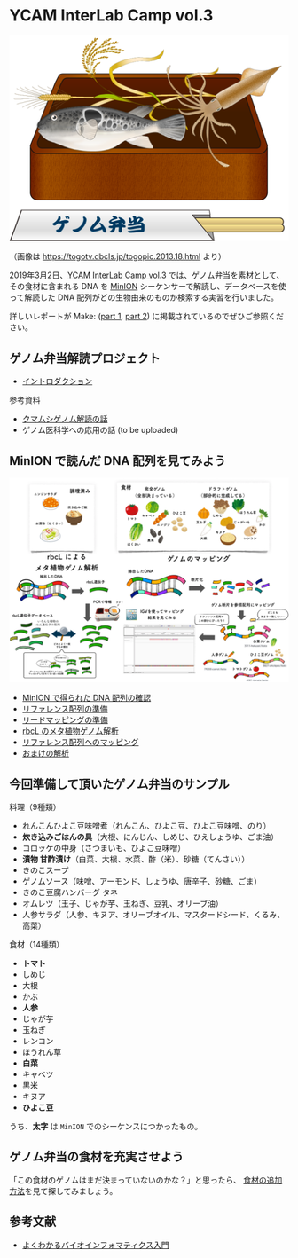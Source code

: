 # YCAM InterLab Camp vol.3

![Genome Bento](images/201306_genome_bento.png)

（画像は https://togotv.dbcls.jp/togopic.2013.18.html より）

2019年3月2日、[YCAM InterLab Camp vol.3](https://www.ycam.jp/events/2019/ycam-interlab-camp-vol3/) では、ゲノム弁当を素材として、その食材に含まれる DNA を [MinION](https://nanoporetech.com/products/minion) シーケンサーで解読し、データベースを使って解読した DNA 配列がどの生物由来のものか検索する実習を行いました。

詳しいレポートが Make: ([part 1](https://makezine.jp/blog/2019/03/ycaminterlabcamp3_part1.html), [part 2](https://makezine.jp/blog/2019/04/ycaminterlabcamp3_part2.html)) に掲載されているのでぜひご参照ください。

## ゲノム弁当解読プロジェクト

* [イントロダクション](slides/Introduction.pdf)

参考資料

* [クマムシゲノム解読の話](slides/Kumamushi.pdf)
* ゲノム医科学への応用の話 (to be uploaded)

## MinION で読んだ DNA 配列を見てみよう

![解析フロー図](images/AnalysisOverview.png)

* [MinION で得られた DNA 配列の確認](Sequence_data.md)
* [リファレンス配列の準備](Genome_preparation.md)
* [リードマッピングの準備](Installation.md)
* [rbcL のメタ植物ゲノム解析](Metagenome_analysis.md)
* [リファレンス配列へのマッピング](Genome_analysis.md)
* [おまけの解析](Homework.md)

## 今回準備して頂いたゲノム弁当のサンプル

料理（9種類）

* れんこんひよこ豆味噌煮（れんこん、ひよこ豆、ひよこ豆味噌、のり）
* **炊き込みごはんの具**（大根、にんじん、しめじ、ひえしょうゆ、ごま油）
* コロッケの中身（さつまいも、ひよこ豆味噌）
* **漬物 甘酢漬け**（白菜、大根、水菜、酢（米）、砂糖（てんさい））
* きのこスープ
* ゲノムソース（味噌、アーモンド、しょうゆ、唐辛子、砂糖、ごま）
* きのこ豆腐ハンバーグ タネ
* オムレツ（玉子、じゃが芋、玉ねぎ、豆乳、オリーブ油）
* 人参サラダ（人参、キヌア、オリーブオイル、マスタードシード、くるみ、高菜）

食材（14種類）

* **トマト**
* しめじ
* 大根
* かぶ
* **人参**
* じゃが芋
* 玉ねぎ
* レンコン
* ほうれん草
* **白菜**
* キャベツ
* 黒米
* キヌア
* **ひよこ豆**

うち、**太字** は `MinION` でのシーケンスにつかったもの。

## ゲノム弁当の食材を充実させよう

「この食材のゲノムはまだ決まっていないのかな？」と思ったら、
[食材の追加方法](AdditionalGenomeBento.md)を見て探してみましょう。

## 参考文献

* [よくわかるバイオインフォマティクス入門](https://www.amazon.co.jp/dp/4065138213/)

